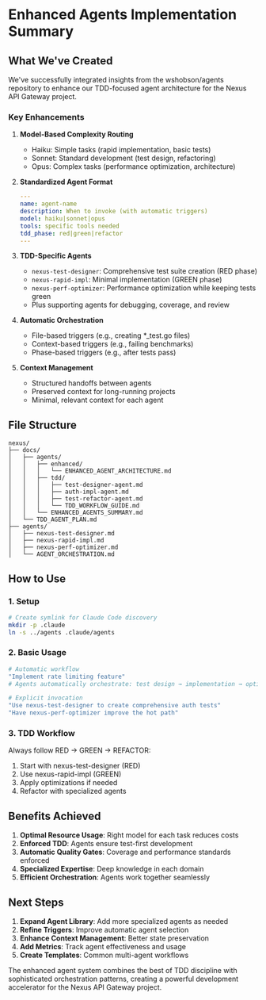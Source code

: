 # Enhanced Agents Implementation Summary

## What We've Created

We've successfully integrated insights from the wshobson/agents repository to enhance our TDD-focused agent architecture for the Nexus API Gateway project.

### Key Enhancements

1. **Model-Based Complexity Routing**
   - Haiku: Simple tasks (rapid implementation, basic tests)
   - Sonnet: Standard development (test design, refactoring)
   - Opus: Complex tasks (performance optimization, architecture)

2. **Standardized Agent Format**
   ```yaml
   ---
   name: agent-name
   description: When to invoke (with automatic triggers)
   model: haiku|sonnet|opus
   tools: specific tools needed
   tdd_phase: red|green|refactor
   ---
   ```

3. **TDD-Specific Agents**
   - `nexus-test-designer`: Comprehensive test suite creation (RED phase)
   - `nexus-rapid-impl`: Minimal implementation (GREEN phase)
   - `nexus-perf-optimizer`: Performance optimization while keeping tests green
   - Plus supporting agents for debugging, coverage, and review

4. **Automatic Orchestration**
   - File-based triggers (e.g., creating *_test.go files)
   - Context-based triggers (e.g., failing benchmarks)
   - Phase-based triggers (e.g., after tests pass)

5. **Context Management**
   - Structured handoffs between agents
   - Preserved context for long-running projects
   - Minimal, relevant context for each agent

## File Structure

```
nexus/
├── docs/
│   ├── agents/
│   │   ├── enhanced/
│   │   │   └── ENHANCED_AGENT_ARCHITECTURE.md
│   │   ├── tdd/
│   │   │   ├── test-designer-agent.md
│   │   │   ├── auth-impl-agent.md
│   │   │   ├── test-refactor-agent.md
│   │   │   └── TDD_WORKFLOW_GUIDE.md
│   │   └── ENHANCED_AGENTS_SUMMARY.md
│   └── TDD_AGENT_PLAN.md
├── agents/
│   ├── nexus-test-designer.md
│   ├── nexus-rapid-impl.md
│   ├── nexus-perf-optimizer.md
│   └── AGENT_ORCHESTRATION.md
```

## How to Use

### 1. Setup
```bash
# Create symlink for Claude Code discovery
mkdir -p .claude
ln -s ../agents .claude/agents
```

### 2. Basic Usage
```bash
# Automatic workflow
"Implement rate limiting feature"
# Agents automatically orchestrate: test design → implementation → optimization → refactoring

# Explicit invocation
"Use nexus-test-designer to create comprehensive auth tests"
"Have nexus-perf-optimizer improve the hot path"
```

### 3. TDD Workflow
Always follow RED → GREEN → REFACTOR:
1. Start with nexus-test-designer (RED)
2. Use nexus-rapid-impl (GREEN)
3. Apply optimizations if needed
4. Refactor with specialized agents

## Benefits Achieved

1. **Optimal Resource Usage**: Right model for each task reduces costs
2. **Enforced TDD**: Agents ensure test-first development
3. **Automatic Quality Gates**: Coverage and performance standards enforced
4. **Specialized Expertise**: Deep knowledge in each domain
5. **Efficient Orchestration**: Agents work together seamlessly

## Next Steps

1. **Expand Agent Library**: Add more specialized agents as needed
2. **Refine Triggers**: Improve automatic agent selection
3. **Enhance Context Management**: Better state preservation
4. **Add Metrics**: Track agent effectiveness and usage
5. **Create Templates**: Common multi-agent workflows

The enhanced agent system combines the best of TDD discipline with sophisticated orchestration patterns, creating a powerful development accelerator for the Nexus API Gateway project.